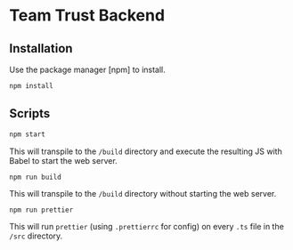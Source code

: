 # Team Trust Backend

## Installation

Use the package manager [npm] to install.

```bash
npm install
```

## Scripts

```bash
npm start
```

This will transpile to the `/build` directory and execute the resulting JS with Babel to start the web server.

```bash
npm run build
```
This will transpile to the `/build` directory without starting the web server.

```
npm run prettier
```
This will run `prettier` (using `.prettierrc` for config) on every `.ts` file in the `/src` directory.